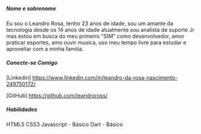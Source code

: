 ##### Nome e sobrenome #####

Eu sou o Leandro Rosa, tenho 23 anos de idade, sou um amante da tecnologia desde os 14 anos de idade
atualmente sou analista de suporte Jr mas estou em busca do meu primeiro "SIM" como desenvolvedor, amor praticar esportes, amo ouvir musica, uso meu tempo livre para estudar e aproveitar com a minha familia.

##### Conecte-se Comigo #####

[Linkedin]
https://www.linkedin.com/in/leandro-da-rosa-nascimento-249750172/

[GitHub]
https://github.com/leandroross/

##### Habilidades #####

HTML5
CSS3
Javascript - Básico
Dart - Básico
